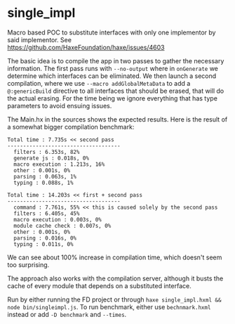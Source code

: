 # single_impl

Macro based POC to substitute interfaces with only one implementor by said implementor. See https://github.com/HaxeFoundation/haxe/issues/4603

The basic idea is to compile the app in two passes to gather the necessary information. The first pass runs with `--no-output` where in `onGenerate` we determine which interfaces can be eliminated. We then launch a second compilation, where we use `--macro addGlobalMetaData` to add a `@:genericBuild` directive to all interfaces that should be erased, that will do the actual erasing. For the time being we ignore everything that has type parameters to avoid ensuing issues.

The Main.hx in the sources shows the expected results. Here is the result of a somewhat bigger compilation benchmark:
  
```
Total time : 7.735s << second pass
------------------------------------
  filters : 6.353s, 82%
  generate js : 0.018s, 0%
  macro execution : 1.213s, 16%
  other : 0.001s, 0%
  parsing : 0.063s, 1%
  typing : 0.088s, 1%
  
Total time : 14.203s << first + second pass
------------------------------------
  command : 7.761s, 55% << this is caused solely by the second pass
  filters : 6.405s, 45%
  macro execution : 0.003s, 0%
  module cache check : 0.007s, 0%
  other : 0.001s, 0%
  parsing : 0.016s, 0%
  typing : 0.011s, 0%
```

We can see about 100% increase in compilation time, which doesn't seem too surprising.

The approach also works with the compilation server, although it busts the cache of every module that depends on a substituted interface.

Run by either running the FD project or through `haxe single_impl.hxml && node bin/singleimpl.js`. To run benchmark, either use `bechnmark.hxml` instead or add `-D benchmark` and `--times`.